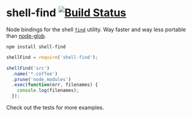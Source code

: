 shell-find [![Build Status](https://travis-ci.org/hurrymaplelad/shell-find.png)](https://travis-ci.org/hurrymaplelad/shell-find)
=========

Node bindings for the shell [`find`](https://developer.apple.com/library/mac/documentation/Darwin/Reference/ManPages/man1/find.1.html) utility.  Way faster and way less portable than [node-glob](https://github.com/isaacs/node-glob).

```shell
npm install shell-find
```

```js
shellFind = require('shell-find');

shellFind('src')
  .name('*.coffee')
  .prune('node_modules')
  .exec(function(err, filenames) {
    console.log(filenames);
  });

```

Check out the tests for more examples.
